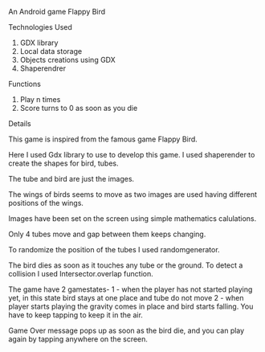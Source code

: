 An Android game Flappy Bird

Technologies Used

1.	GDX library
2.	Local data storage
3.	Objects creations using GDX
4.	Shaperendrer

Functions

1.	Play n times
2.	Score turns to 0 as soon as you die


Details

This game is inspired from the famous game Flappy Bird. 

Here I used Gdx library to use to develop this game. I used shaperender to create the shapes for bird, tubes.

The tube and bird are just the images.

The wings of birds seems to move as two images are used having different positions of the wings.

Images have been set on the screen using simple mathematics calulations.

Only 4 tubes move and gap between them keeps changing.

To randomize the position of the tubes I used randomgenerator.

The bird dies as soon as it touches any tube or the ground. To detect a collision I used Intersector.overlap function.

The game have 2 gamestates- 
1 - when the player has not started playing yet, in this state bird stays at one place and tube do not move
2 - when player starts playing the gravity comes in place and bird starts falling. You have to keep tapping to keep it in the air.

Game Over message pops up as soon as the bird die, and you can play again by tapping anywhere on the screen.
